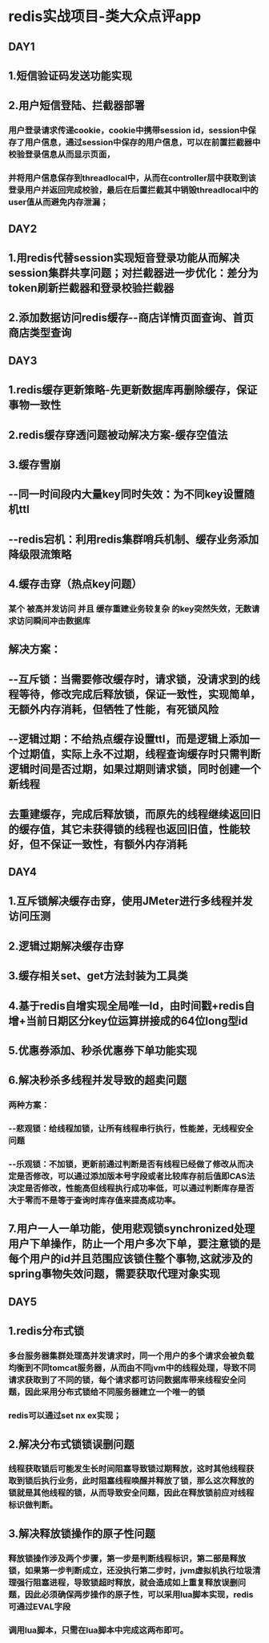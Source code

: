 # redis实战项目-类大众点评app
## DAY1
## 1.短信验证码发送功能实现
## 2.用户短信登陆、拦截器部署
### 用户登录请求传递cookie，cookie中携带session id，session中保存了用户信息，通过session中保存的用户信息，可以在前置拦截器中校验登录信息从而显示页面，
### 并将用户信息保存到threadlocal中，从而在controller层中获取到该登录用户并返回完成校验，最后在后置拦截其中销毁threadlocal中的user值从而避免内存泄漏；
## DAY2
## 1.用redis代替session实现短音登录功能从而解决session集群共享问题；对拦截器进一步优化：差分为token刷新拦截器和登录校验拦截器
## 2.添加数据访问redis缓存--商店详情页面查询、首页商店类型查询

## DAY3
## 1.redis缓存更新策略-先更新数据库再删除缓存，保证事物一致性
## 2.redis缓存穿透问题被动解决方案-缓存空值法
## 3.缓存雪崩
## --同一时间段内大量key同时失效：为不同key设置随机ttl
## --redis宕机：利用redis集群哨兵机制、缓存业务添加降级限流策略
## 4.缓存击穿（热点key问题）
### 某个 被高并发访问 并且 缓存重建业务较复杂 的key突然失效，无数请求访问瞬间冲击数据库
## 解决方案：
## --互斥锁：当需要修改缓存时，请求锁，没请求到的线程等待，修改完成后释放锁，保证一致性，实现简单，无额外内存消耗，但牺牲了性能，有死锁风险
## --逻辑过期：不给热点缓存设置ttl，而是逻辑上添加一个过期值，实际上永不过期，线程查询缓存时只需判断逻辑时间是否过期，如果过期则请求锁，同时创建一个新线程
## 去重建缓存，完成后释放锁，而原先的线程继续返回旧的缓存值，其它未获得锁的线程也返回旧值，性能较好，但不保证一致性，有额外内存消耗


## DAY4
## 1.互斥锁解决缓存击穿，使用JMeter进行多线程并发访问压测
## 2.逻辑过期解决缓存击穿
## 3.缓存相关set、get方法封装为工具类
## 4.基于redis自增实现全局唯一Id，由时间戳+redis自增+当前日期区分key位运算拼接成的64位long型id
## 5.优惠券添加、秒杀优惠券下单功能实现
## 6.解决秒杀多线程并发导致的超卖问题
### 两种方案：
### --悲观锁：给线程加锁，让所有线程串行执行，性能差，无线程安全问题
### --乐观锁：不加锁，更新前通过判断是否有线程已经做了修改从而决定是否修改，可以通过添加版本号字段或者比较库存前后值即CAS法决定是否修改，性能高但线程执行成功率低，可以通过判断库存是否大于零而不是等于查询时库存值来提高成功率。
## 7.用户一人一单功能，使用悲观锁synchronized处理用户下单操作，防止一个用户多次下单，要注意锁的是每个用户的id并且范围应该锁住整个事物,这就涉及的spring事物失效问题，需要获取代理对象实现
## DAY5
## 1.redis分布式锁
### 多台服务器集群处理高并发请求时，同一个用户的多个请求会被负载均衡到不同tomcat服务器，从而由不同jvm中的线程处理，导致不同请求获取到了不同的锁，每个请求都可访问数据库带来线程安全问题，因此采用分布式锁给不同服务器建立一个唯一的锁
### redis可以通过set nx ex实现；
## 2.解决分布式锁锁误删问题
### 线程获取锁后可能发生长时间阻塞导致锁过期释放，这时其他线程获取到锁后执行业务，此时阻塞线程唤醒并释放了锁，那么这次释放的锁就是其他线程的锁，从而导致安全问题，因此在释放锁前应对线程标识做判断。

## 3.解决释放锁操作的原子性问题
### 释放锁操作涉及两个步骤，第一步是判断线程标识，第二部是释放锁，如果第一步判断成立，还没执行第二步时，jvm虚拟机执行垃圾清理强行阻塞进程，导致锁超时释放，就会造成如上重复释放误删问题，因此必须确保两步操作的原子性，可以采用lua脚本实现，redis可通过EVAL字段
### 调用lua脚本，只需在lua脚本中完成这两布即可。
